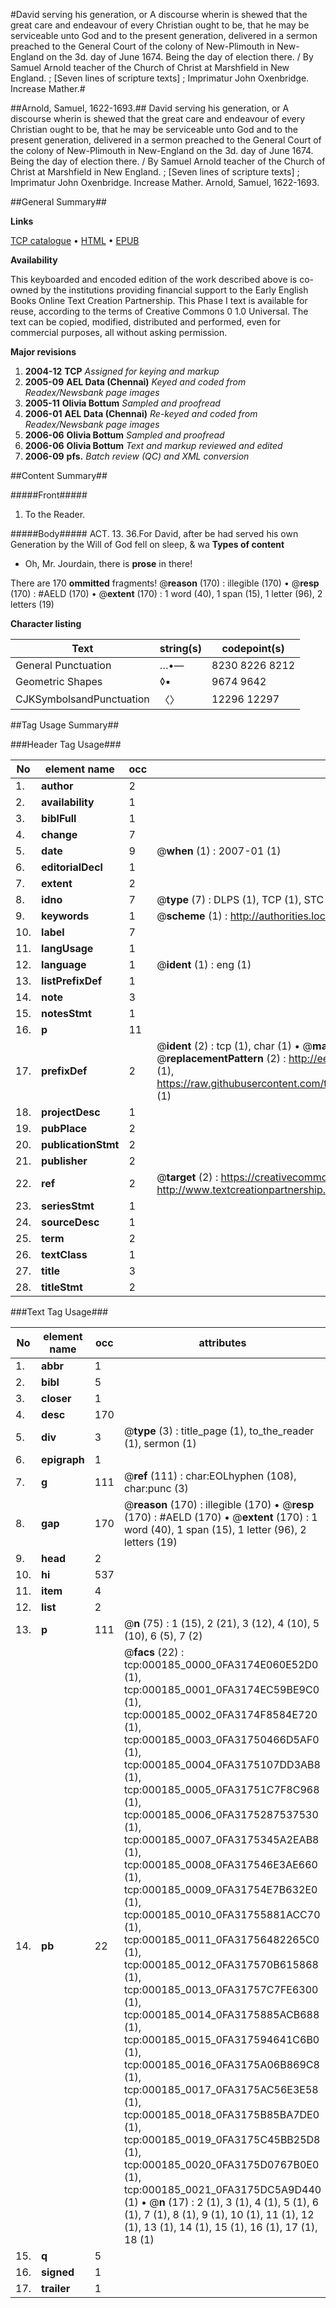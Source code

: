 #David serving his generation, or A discourse wherin is shewed that the great care and endeavour of every Christian ought to be, that he may be serviceable unto God and to the present generation, delivered in a sermon preached to the General Court of the colony of New-Plimouth in New-England on the 3d. day of June 1674. Being the day of election there. / By Samuel Arnold teacher of the Church of Christ at Marshfield in New England. ; [Seven lines of scripture texts] ; Imprimatur John Oxenbridge. Increase Mather.#

##Arnold, Samuel, 1622-1693.##
David serving his generation, or A discourse wherin is shewed that the great care and endeavour of every Christian ought to be, that he may be serviceable unto God and to the present generation, delivered in a sermon preached to the General Court of the colony of New-Plimouth in New-England on the 3d. day of June 1674. Being the day of election there. / By Samuel Arnold teacher of the Church of Christ at Marshfield in New England. ; [Seven lines of scripture texts] ; Imprimatur John Oxenbridge. Increase Mather.
Arnold, Samuel, 1622-1693.

##General Summary##

**Links**

[TCP catalogue](http://www.ota.ox.ac.uk/tcp/)  • 
[HTML](http://tei.it.ox.ac.uk/tcp/Texts-HTML/free/N00/N00130.html)  • 
[EPUB](http://tei.it.ox.ac.uk/tcp/Texts-EPUB/free/N00/N00130.epub)

**Availability**

This keyboarded and encoded edition of the
	       work described above is co-owned by the institutions
	       providing financial support to the Early English Books
	       Online Text Creation Partnership. This Phase I text is
	       available for reuse, according to the terms of Creative
	       Commons 0 1.0 Universal. The text can be copied,
	       modified, distributed and performed, even for
	       commercial purposes, all without asking permission.

**Major revisions**

1. __2004-12__ __TCP__ *Assigned for keying and markup*
1. __2005-09__ __AEL Data (Chennai)__ *Keyed and coded from Readex/Newsbank page images*
1. __2005-11__ __Olivia Bottum__ *Sampled and proofread*
1. __2006-01__ __AEL Data (Chennai)__ *Re-keyed and coded from Readex/Newsbank page images*
1. __2006-06__ __Olivia Bottum__ *Sampled and proofread*
1. __2006-06__ __Olivia Bottum__ *Text and markup reviewed and edited*
1. __2006-09__ __pfs.__ *Batch review (QC) and XML conversion*

##Content Summary##

#####Front#####

1. To the Reader.

#####Body#####
ACT. 13. 36.For David, after be had served his own Generation by the Will of God fell on sleep, & wa
**Types of content**

  * Oh, Mr. Jourdain, there is **prose** in there!

There are 170 **ommitted** fragments! 
 @__reason__ (170) : illegible (170)  •  @__resp__ (170) : #AELD (170)  •  @__extent__ (170) : 1 word (40), 1 span (15), 1 letter (96), 2 letters (19)

**Character listing**


|Text|string(s)|codepoint(s)|
|---|---|---|
|General Punctuation|…•—|8230 8226 8212|
|Geometric Shapes|◊▪|9674 9642|
|CJKSymbolsandPunctuation|〈〉|12296 12297|

##Tag Usage Summary##

###Header Tag Usage###

|No|element name|occ|attributes|
|---|---|---|---|
|1.|__author__|2||
|2.|__availability__|1||
|3.|__biblFull__|1||
|4.|__change__|7||
|5.|__date__|9| @__when__ (1) : 2007-01 (1)|
|6.|__editorialDecl__|1||
|7.|__extent__|2||
|8.|__idno__|7| @__type__ (7) : DLPS (1), TCP (1), STC (2), NOTIS (1), IMAGE-SET (1), EVANS-CITATION (1)|
|9.|__keywords__|1| @__scheme__ (1) : http://authorities.loc.gov/ (1)|
|10.|__label__|7||
|11.|__langUsage__|1||
|12.|__language__|1| @__ident__ (1) : eng (1)|
|13.|__listPrefixDef__|1||
|14.|__note__|3||
|15.|__notesStmt__|1||
|16.|__p__|11||
|17.|__prefixDef__|2| @__ident__ (2) : tcp (1), char (1)  •  @__matchPattern__ (2) : ([0-9\-]+):([0-9IVX]+) (1), (.+) (1)  •  @__replacementPattern__ (2) : http://eebo.chadwyck.com/downloadtiff?vid=$1&page=$2 (1), https://raw.githubusercontent.com/textcreationpartnership/Texts/master/tcpchars.xml#$1 (1)|
|18.|__projectDesc__|1||
|19.|__pubPlace__|2||
|20.|__publicationStmt__|2||
|21.|__publisher__|2||
|22.|__ref__|2| @__target__ (2) : https://creativecommons.org/publicdomain/zero/1.0/ (1), http://www.textcreationpartnership.org/docs/. (1)|
|23.|__seriesStmt__|1||
|24.|__sourceDesc__|1||
|25.|__term__|2||
|26.|__textClass__|1||
|27.|__title__|3||
|28.|__titleStmt__|2||


###Text Tag Usage###

|No|element name|occ|attributes|
|---|---|---|---|
|1.|__abbr__|1||
|2.|__bibl__|5||
|3.|__closer__|1||
|4.|__desc__|170||
|5.|__div__|3| @__type__ (3) : title_page (1), to_the_reader (1), sermon (1)|
|6.|__epigraph__|1||
|7.|__g__|111| @__ref__ (111) : char:EOLhyphen (108), char:punc (3)|
|8.|__gap__|170| @__reason__ (170) : illegible (170)  •  @__resp__ (170) : #AELD (170)  •  @__extent__ (170) : 1 word (40), 1 span (15), 1 letter (96), 2 letters (19)|
|9.|__head__|2||
|10.|__hi__|537||
|11.|__item__|4||
|12.|__list__|2||
|13.|__p__|111| @__n__ (75) : 1 (15), 2 (21), 3 (12), 4 (10), 5 (10), 6 (5), 7 (2)|
|14.|__pb__|22| @__facs__ (22) : tcp:000185_0000_0FA3174E060E52D0 (1), tcp:000185_0001_0FA3174EC59BE9C0 (1), tcp:000185_0002_0FA3174F8584E720 (1), tcp:000185_0003_0FA31750466D5AF0 (1), tcp:000185_0004_0FA3175107DD3AB8 (1), tcp:000185_0005_0FA31751C7F8C968 (1), tcp:000185_0006_0FA3175287537530 (1), tcp:000185_0007_0FA3175345A2EAB8 (1), tcp:000185_0008_0FA317546E3AE660 (1), tcp:000185_0009_0FA31754E7B632E0 (1), tcp:000185_0010_0FA31755881ACC70 (1), tcp:000185_0011_0FA31756482265C0 (1), tcp:000185_0012_0FA317570B615868 (1), tcp:000185_0013_0FA31757C7FE6300 (1), tcp:000185_0014_0FA3175885ACB688 (1), tcp:000185_0015_0FA317594641C6B0 (1), tcp:000185_0016_0FA3175A06B869C8 (1), tcp:000185_0017_0FA3175AC56E3E58 (1), tcp:000185_0018_0FA3175B85BA7DE0 (1), tcp:000185_0019_0FA3175C45BB25D8 (1), tcp:000185_0020_0FA3175D0767B0E0 (1), tcp:000185_0021_0FA3175DC5A9D440 (1)  •  @__n__ (17) : 2 (1), 3 (1), 4 (1), 5 (1), 6 (1), 7 (1), 8 (1), 9 (1), 10 (1), 11 (1), 12 (1), 13 (1), 14 (1), 15 (1), 16 (1), 17 (1), 18 (1)|
|15.|__q__|5||
|16.|__signed__|1||
|17.|__trailer__|1||
